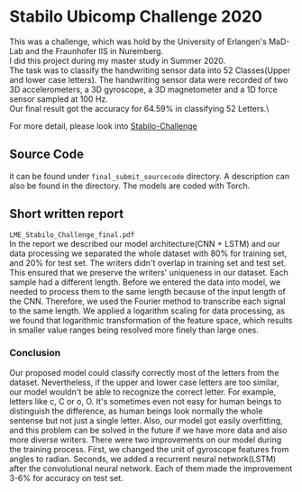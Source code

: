 # Stabilo Ubicomp Challenge 2020
This was a challenge, which was hold by the University of Erlangen's MaD-Lab and the Fraunhofer IIS in Nuremberg.\
I did this project during my master study in Summer 2020. \
The task was to classify the handwriting sensor data into 52 Classes(Upper and lower case letters). The handwriting sensor data were recorded of two 3D accelerometers, a 3D gyroscope, a 3D magnetometer and
a 1D force sensor sampled at 100 Hz. \
Our final result got the accuracy for 64.59% in classifying 52 Letters.\

For more detail, please look into [Stabilo-Challenge](https://stabilodigital.com/ubicomp-2020-challenge/)

## Source Code
it can be found under ```final_submit_sourcecode``` directory. 
A description can also be found in the directory.
The models are coded with Torch. 

## Short written report 
```LME_Stabilo_Challenge_final.pdf``` \
In the report we described our model architecture(CNN + LSTM) and our data processing 
we separated the whole dataset with 80% for training set, and 20% for test set. The writers didn't overlap in training set and test set. This ensured that we preserve the writers' uniqueness in our dataset. 
Each sample had a different length. Before we entered the data into model, we needed to process them to the same length because of the input length of the CNN. Therefore, we used the Fourier method to transcribe each signal to the same length. 
We applied a logarithm scaling for data processing, as we found that logarithmic transformation of the feature space, which results in smaller value ranges being resolved more finely than large ones. 

### Conclusion 
Our proposed model could classify correctly most of the letters from the dataset. Nevertheless, if the upper and lower case letters are too similar, our model wouldn't be able to recognize the correct letter. For example, letters like c, C or o, O. It's sometimes even not easy for human beings to distinguish the difference, as human beings look normally the whole sentense but not just a single letter. 
Also, our model got easily overfitting, and this problem can be solved in the future if we have more data and also more diverse writers. 
There were two improvements on our model during the training process. First, we changed the unit of gyroscope features from angles to radian. Seconds, we added a recurrent neural network(LSTM) after the convolutional neural network. Each of them made the improvement 3-6% for accuracy on test set. 



